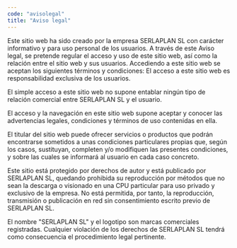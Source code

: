 ```yaml
---
code: "avisolegal"
title: "Aviso legal"
---
```


Este sitio web ha sido creado por la empresa SERLAPLAN SL con carácter informativo y para uso personal de los usuarios. A través de este Aviso legal, se pretende regular el acceso y uso de este sitio web, así como la relación entre el sitio web y sus usuarios. Accediendo a este sitio web se aceptan los siguientes términos y condiciones: El acceso a este sitio web es responsabilidad exclusiva de los usuarios.

El simple acceso a este sitio web no supone entablar ningún tipo de relación comercial entre SERLAPLAN SL y el usuario.

El acceso y la navegación en este sitio web supone aceptar y conocer las advertencias legales, condiciones y términos de uso contenidas en ella.

El titular del sitio web puede ofrecer servicios o productos que podrán encontrarse sometidos a unas condiciones particulares propias que, según los casos, sustituyan, completen y/o modifiquen las presentes condiciones, y sobre las cuales se informará al usuario en cada caso concreto.

Este sitio está protegido por derechos de autor y está publicado por SERLAPLAN SL, quedando prohibida su reproducción por métodos que no sean la descarga o visionado en una CPU particular para uso privado y exclusivo de la empresa. No está permitida, por tanto, la reproducción, transmisión o publicación en red sin consentimiento escrito previo de SERLAPLAN SL.

El nombre "SERLAPLAN SL" y el logotipo son marcas comerciales registradas. Cualquier violación de los derechos de SERLAPLAN SL tendrá como consecuencia el procedimiento legal pertinente.